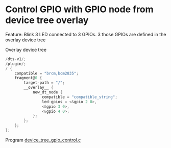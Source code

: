 # Control GPIO with GPIO node from device tree overlay

Feature: Blink 3 LED connected to 3 GPIOs. 3 those GPIOs are defined in the overlay device tree

Overlay device tree

```c
/dts-v1/;
/plugin/;
/ {
    compatible = "brcm,bcm2835";
    fragment@0 {
		target-path = "/";
		__overlay__ {
			new_dt_node {
				compatible = "compatible_string";
				led-gpios = <&gpio 2 0>,
				<&gpio 3 0>,
				<&gpio 4 0>;
			};
        };
	};
};
```

Program [device_tree_gpio_control.c](device_tree_gpio_control.c)